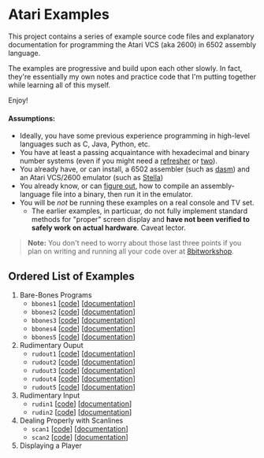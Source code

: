 # Atari Examples

This project contains a series of example source code files and explanatory documentation for programming the Atari VCS (aka 2600) in 6502 assembly language.

The examples are progressive and build upon each other slowly. In fact, they're essentially my own notes and practice code that I'm putting together while learning all of this myself.

Enjoy!

#### Assumptions:

* Ideally, you have some previous experience programming in high-level languages such as C, Java, Python, etc.
* You have at least a passing acquaintance with hexadecimal and binary number systems (even if you might need a [refresher](https://learn.sparkfun.com/tutorials/hexadecimal/hex-basics "Hexadecimal basics") or [two](https://www.youtube.com/watch?v=I8V4kVSO5Ns "Video demonstration of counting in binary on your fingers")).
* You already have, or can install, a 6502 assembler (such as [dasm](http://dasm-dillon.sourceforge.net/ "dasm homepage")) and an Atari VCS/2600 emulator (such as [Stella](https://stella-emu.github.io/ "Home page for the Stella emulator"))
* You already know, or can [figure out](http://blog.feltpad.net/dasm-on-mac-osx/
 "Mac OS X tips for building Atari binaries"), how to compile an assembly-language file into a binary, then run it in the emulator.
* You will be *not* be running these examples on a real console and TV set.
   * The earlier examples, in particuar, do not fully implement standard methods for "proper" screen display and **have not been verified to safely work on actual hardware**. Caveat lector.
   
> **Note:** You don't need to worry about those last three points if you plan on writing and running all your code over at [8bitworkshop](https://8bitworkshop.com/).

## Ordered List of Examples

1. Bare-Bones Programs
   * `bbones1` [[code](./bbones/bbones1.asm)] [[documentation](./bbones/bbones1.md)]
   * `bbones2` [[code](./bbones/bbones2.asm)] [[documentation](./bbones/bbones2.md)]
   * `bbones3` [[code](./bbones/bbones3.asm)] [[documentation](./bbones/bbones3.md)]
   * `bbones4` [[code](./bbones/bbones4.asm)] [[documentation](./bbones/bbones4.md)]
   * `bbones5` [[code](./bbones/bbones5.asm)] [[documentation](./bbones/bbones5.md)]
1. Rudimentary Ouput
   * `rudout1` [[code](./rudout1.asm)] [[documentation](./rudout1.md)]
   * `rudout2` [[code](./rudout2.asm)] [[documentation](./rudout2.md)]
   * `rudout3` [[code](./rudout3.asm)] [[documentation](./rudout3.md)]
   * `rudout4` [[code](./rudout4.asm)] [[documentation](./rudout4.md)]
   * `rudout5` [[code](./rudout5.asm)] [[documentation](./rudout5.md)]
1. Rudimentary Input
   * `rudin1` [[code](./rudin1.asm)] [[documentation](./rudin1.md)]
   * `rudin2` [[code](./rudin2.asm)] [[documentation](./rudin2.md)]
1. Dealing Properly with Scanlines
   * `scan1` [[code](./scan1.asm)] [[documentation](./scan1.md)]
   * `scan2` [[code](./scan2.asm)] [[documentation](./scan2.md)]
1. Displaying a Player
